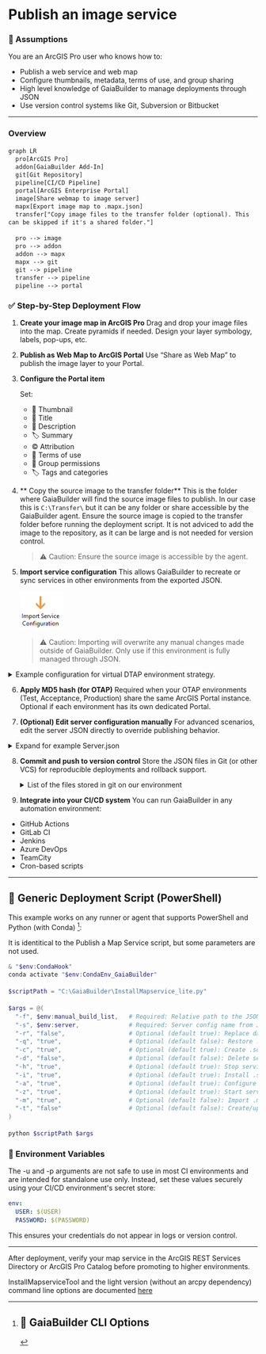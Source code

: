Publish an image service
=====================

### 🧠 Assumptions

You are an ArcGIS Pro user who knows how to:

* Publish a web service and web map
* Configure thumbnails, metadata, terms of use, and group sharing
* High level knowledge of GaiaBuilder to manage deployments through JSON
* Use version control systems like Git, Subversion or Bitbucket

---
### Overview

```mermaid
graph LR
  pro[ArcGIS Pro]
  addon[GaiaBuilder Add-In]
  git[Git Repository]
  pipeline[CI/CD Pipeline]
  portal[ArcGIS Enterprise Portal]
  image[Share webmap to image server]
  mapx[Export image map to .mapx.json]
  transfer["Copy image files to the transfer folder (optional). This can be skipped if it's a shared folder."]

  pro --> image
  pro --> addon
  addon --> mapx
  mapx --> git
  git --> pipeline
  transfer --> pipeline
  pipeline --> portal
```

### ✅ Step-by-Step Deployment Flow

1. **Create your image map in ArcGIS Pro**
    Drag and drop your image files into the map.
    Create pyramids if needed.
    Design your layer symbology, labels, pop-ups, etc.

2. **Publish as Web Map to ArcGIS Portal**
   Use “Share as Web Map” to publish the image layer to your Portal.

3. **Configure the Portal item**
   
   Set:
   * 🔖 Thumbnail
   * 📄 Title
   * 🔗 Description
   * 🏷️ Summary
   * ©️  Attribution
   * 📜 Terms of use
   * 👥 Group permissions
   * 🏷️ Tags and categories

4. ** Copy the source image to the transfer folder**
   This is the folder where GaiaBuilder will find the source image files to publish. In our case this is `C:\Transfer\` but it can be any folder or share accessible by the GaiaBuilder agent.
   Ensure the source image is copied to the transfer folder before running the deployment script. It is not adviced to add the image to the repository, as it can be large and is not needed for version control.
   >⚠️ Caution: Ensure the source image is accessible by the agent.

5. **Import service configuration**
   This allows GaiaBuilder to recreate or sync services in other environments from the exported JSON. 
   
   ![Import service configuration button](import_service_configuration.png)
   
   >⚠️ Caution: Importing will overwrite any manual changes made outside of GaiaBuilder. Only use if this environment is fully managed through JSON.

<Details><Summary>Example configuration for virtual DTAP environment strategy.</Summary>
Our configuration has been designed to support a virtual DTAP (Development, Test, Acceptance, Production) environment strategy. Each environment has its own folder in the ArcGIS Portal and a dedicated server folder.
The image server is a seperate ArcGIS Server site, which is configured and added to both the GaiaBuilder.ini file and registerednotep in the GaiaBuilder Environment Registry hosted table.


![Our configuration](import_image_service_configuration.png)
</Details>

6. **Apply MD5 hash (for OTAP)**
   Required when your OTAP environments (Test, Acceptance, Production) share the same ArcGIS Portal instance.
   Optional if each environment has its own dedicated Portal.

7. **(Optional) Edit server configuration manually**
   For advanced scenarios, edit the server JSON directly to override publishing behavior.

<Details>
<Summary>Expand for example Server.json</Summary>

```json
{
    "servers": {

        "ACC_IMAGE": {        
            "portalFolder": "acc",        
            "serverFolder": "ACC",
            "datasources": [],
            "sharing": {
                "esriEveryone": "false",
                "groups": [
                    "Demo ACC"
                ],
                "organization": "false"
            }
        },
        "DEV_IMAGE": {
            "portalFolder": "dev",        
            "serverFolder": "DEV",
            "datasources": [],
            "sharing": {
                "esriEveryone": "false",
                "groups": [
                    "Demo DEV"
                ],
                "organization": "false"
            }
        },
        "PROD_IMAGE": {
            "portalFolder": "prod",        
            "serverFolder": "PROD",
            "datasources": [],
            "sharing": {
                "esriEveryone": "false",
                "groups": [
                    "Demo PROD"
                ],
                "organization": "false"
            }
        },
        "TEST_IMAGE": {
            "portalFolder": "test",        
            "serverFolder": "TEST",
            "datasources": [],
            "sharing": {
                "esriEveryone": "false",
                "groups": [
                    "Demo TEST"
                ],
                "organization": "false"
            }
        }
    }
}
```
</Details>

8. **Commit and push to version control**
   Store the JSON files in Git (or other VCS) for reproducible deployments and rollback support.

   <Details><Summary>List of the files stored in git on our environment</Summary>

   * `5a371e21be223df6691b919542cc8d4b.data.json`
   * `Map.aprx.json`
   * `Map.mapx.json`
   * `Map.Server.json`
   * `thumbnail.PNG`
</Details>

9. **Integrate into your CI/CD system**
    You can run GaiaBuilder in any automation environment:

* GitHub Actions
* GitLab CI
* Jenkins
* Azure DevOps
* TeamCity
* Cron-based scripts

---

## 🧪 Generic Deployment Script (PowerShell)

This example works on any runner or agent that supports PowerShell and Python (with Conda) [^1]:

It is identitical to the Publish a Map Service script, but some parameters are not used.

```powershell
& "$env:CondaHook"
conda activate "$env:CondaEnv_GaiaBuilder"

$scriptPath = "C:\GaiaBuilder\InstallMapservice_lite.py"

$args = @(
  "-f", $env:manual_build_list,   # Required: Relative path to the JSON config file (MapService definition)
  "-s", $env:server,              # Required: Server config name from JSON / global INI
  "-r", "false",                  # Optional (default true): Replace datasources
  "-q", "true",                   # Optional (default false): Restore .mapx.json to .mapx (use with -m true and -r false)
  "-c", "true",                   # Optional (default true): Create .sd service definition file
  "-d", "false",                  # Optional (default false): Delete service (removes related items)
  "-h", "true",                   # Optional (default true): Stop service before replace
  "-i", "true",                   # Optional (default true): Install .sd to server (requires -c or .sd in PUB folder)
  "-a", "true",                   # Optional (default true): Configure service from JSON
  "-z", "true",                   # Optional (default true): Start service after install
  "-m", "true",                   # Optional (default false): Import .mapx into empty ArcGIS Pro project
  "-t", "false"                   # Optional (default false): Create/update tile cache
)

python $scriptPath $args
```

### 🔐 Environment Variables

The -u and -p arguments are not safe to use in most CI environments and are intended for standalone use only.
Instead, set these values securely using your CI/CD environment's secret store:

```yaml
env:
  USER: $(USER)
  PASSWORD: $(PASSWORD)
```

This ensures your credentials do not appear in logs or version control.

---
After deployment, verify your map service in the ArcGIS REST Services Directory or ArcGIS Pro Catalog before promoting to higher environments.


[^1]: ## 🧾 GaiaBuilder CLI Options
InstallMapserviceTool and the light version (without an arcpy dependency) command line options are documented [here](https://github.com/merkator-software/GaiaBuilder-manual/wiki/InstallMapserviceTool)


